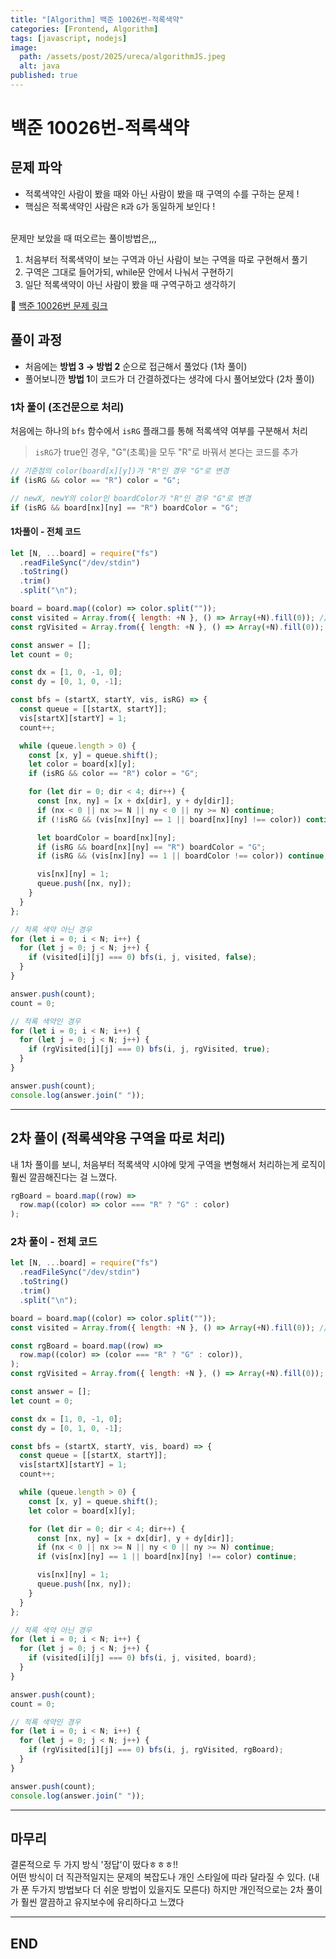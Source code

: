 ```yaml
---
title: "[Algorithm] 백준 10026번-적록색약"
categories: [Frontend, Algorithm]
tags: [javascript, nodejs]
image:
  path: /assets/post/2025/ureca/algorithmJS.jpeg
  alt: java
published: true
---
```


# 백준 10026번-적록색약

## 문제 파악
- 적록색약인 사람이 봤을 때와 아닌 사람이 봤을 때 구역의 수를 구하는 문제 !
- 핵심은 적록색약인 사람은 `R`과 `G`가 동일하게 보인다 !

<br/>
문제만 보았을 때 떠오르는 풀이방법은,,,

1. 처음부터 적록색약이 보는 구역과 아닌 사람이 보는 구역을 따로 구현해서 풀기 
2. 구역은 그대로 들어가되, while문 안에서 나눠서 구현하기
3. 일단 적록색약이 아닌 사람이 봤을 때 구역구하고 생각하기

📌 [백준 10026번 문제 링크](https://www.acmicpc.net/problem/10026)

## 풀이 과정
- 처음에는 **방법 3 → 방법 2** 순으로 접근해서 풀었다 (1차 풀이)
- 풀어보니깐 **방법 1**이 코드가 더 간결하겠다는 생각에 다시 풀어보았다 (2차 풀이)


### 1차 풀이 (조건문으로 처리)
처음에는 하나의 `bfs` 함수에서 `isRG` 플래그를 통해 적록색약 여부를 구분해서 처리
> `isRG`가 true인 경우, "G"(초록)을 모두 "R"로 바꿔서 본다는 코드를 추가

```js
// 기준점의 color(board[x][y])가 "R"인 경우 "G"로 변경
if (isRG && color == "R") color = "G";

// newX, newY의 color인 boardColor가 "R"인 경우 "G"로 변경
if (isRG && board[nx][ny] == "R") boardColor = "G";
```

#### 1차풀이 - 전체 코드

```js
let [N, ...board] = require("fs")
  .readFileSync("/dev/stdin")
  .toString()
  .trim()
  .split("\n");

board = board.map((color) => color.split(""));
const visited = Array.from({ length: +N }, () => Array(+N).fill(0)); // 적록색약 X
const rgVisited = Array.from({ length: +N }, () => Array(+N).fill(0)); // 적록색약 O

const answer = [];
let count = 0;

const dx = [1, 0, -1, 0];
const dy = [0, 1, 0, -1];

const bfs = (startX, startY, vis, isRG) => {
  const queue = [[startX, startY]];
  vis[startX][startY] = 1;
  count++;

  while (queue.length > 0) {
    const [x, y] = queue.shift();
    let color = board[x][y];
    if (isRG && color == "R") color = "G";

    for (let dir = 0; dir < 4; dir++) {
      const [nx, ny] = [x + dx[dir], y + dy[dir]];
      if (nx < 0 || nx >= N || ny < 0 || ny >= N) continue;
      if (!isRG && (vis[nx][ny] == 1 || board[nx][ny] !== color)) continue;

      let boardColor = board[nx][ny];
      if (isRG && board[nx][ny] == "R") boardColor = "G";
      if (isRG && (vis[nx][ny] == 1 || boardColor !== color)) continue;

      vis[nx][ny] = 1;
      queue.push([nx, ny]);
    }
  }
};

// 적록 색약 아닌 경우
for (let i = 0; i < N; i++) {
  for (let j = 0; j < N; j++) {
    if (visited[i][j] === 0) bfs(i, j, visited, false);
  }
}

answer.push(count);
count = 0;

// 적록 색약인 경우
for (let i = 0; i < N; i++) {
  for (let j = 0; j < N; j++) {
    if (rgVisited[i][j] === 0) bfs(i, j, rgVisited, true);
  }
}

answer.push(count);
console.log(answer.join(" "));
```


---


## 2차 풀이 (적록색약용 구역을 따로 처리)
내 1차 풀이를 보니, 처음부터 적록색약 시야에 맞게 구역을 변형해서 처리하는게 로직이 훨씬 깔끔해진다는 걸 느꼈다.

```js
rgBoard = board.map((row) =>
  row.map((color) => color === "R" ? "G" : color)
);
```

### 2차 풀이 - 전체 코드

```js
let [N, ...board] = require("fs")
  .readFileSync("/dev/stdin")
  .toString()
  .trim()
  .split("\n");

board = board.map((color) => color.split(""));
const visited = Array.from({ length: +N }, () => Array(+N).fill(0)); // 적록색약 X

const rgBoard = board.map((row) =>
  row.map((color) => (color === "R" ? "G" : color)),
);
const rgVisited = Array.from({ length: +N }, () => Array(+N).fill(0)); // 적록색약 O

const answer = [];
let count = 0;

const dx = [1, 0, -1, 0];
const dy = [0, 1, 0, -1];

const bfs = (startX, startY, vis, board) => {
  const queue = [[startX, startY]];
  vis[startX][startY] = 1;
  count++;

  while (queue.length > 0) {
    const [x, y] = queue.shift();
    let color = board[x][y];

    for (let dir = 0; dir < 4; dir++) {
      const [nx, ny] = [x + dx[dir], y + dy[dir]];
      if (nx < 0 || nx >= N || ny < 0 || ny >= N) continue;
      if (vis[nx][ny] == 1 || board[nx][ny] !== color) continue;

      vis[nx][ny] = 1;
      queue.push([nx, ny]);
    }
  }
};

// 적록 색약 아닌 경우
for (let i = 0; i < N; i++) {
  for (let j = 0; j < N; j++) {
    if (visited[i][j] === 0) bfs(i, j, visited, board);
  }
}

answer.push(count);
count = 0;

// 적록 색약인 경우
for (let i = 0; i < N; i++) {
  for (let j = 0; j < N; j++) {
    if (rgVisited[i][j] === 0) bfs(i, j, rgVisited, rgBoard);
  }
}

answer.push(count);
console.log(answer.join(" "));
```

---

## 마무리

결론적으로 두 가지 방식 '정답'이 떴다ㅎㅎㅎ!!<br/>
어떤 방식이 더 직관적일지는 문제의 복잡도나 개인 스타일에 따라 달라질 수 있다. (내가 푼 두가지 방법보다 더 쉬운 방법이 있을지도 모른다) 하지만 개인적으로는 2차 풀이가 훨씬 깔끔하고 유지보수에 유리하다고 느꼈다

---

## END